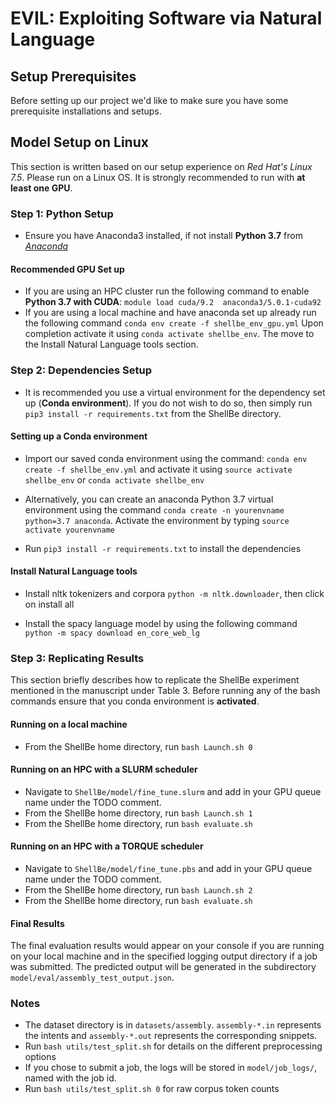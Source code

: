 # EVIL: Exploiting Software via Natural Language

## Setup Prerequisites

Before setting up our project we'd like to make sure you have some prerequisite installations and setups.

## Model Setup on Linux
This section is written based on our setup experience on *Red Hat's Linux 7.5*. Please run on a Linux OS. It is strongly recommended to run with **at least one GPU**.

### Step 1: Python Setup
 * Ensure you have Anaconda3 installed, if not install **Python 3.7** from [*Anaconda*](https://www.anaconda.com/download/)

#### Recommended GPU Set up
* If you are using an HPC cluster run the following command to enable **Python 3.7 with CUDA**: `module load cuda/9.2  anaconda3/5.0.1-cuda92`
* If you are using a local machine and have anaconda set up already run the following command `conda env create -f shellbe_env_gpu.yml` Upon completion activate it using `conda activate shellbe_env`. The move to the Install Natural Language tools section.


### Step 2: Dependencies Setup
* It is recommended you use a virtual environment for the dependency set up (**Conda environment**). If you do not  wish to do so, then simply run ``pip3 install -r requirements.txt`` from the ShellBe directory.

#### Setting up a Conda environment
* Import our saved conda environment using the command: ``conda env create -f shellbe_env.yml`` and activate it using ``source activate shellbe_env`` or ``conda activate shellbe_env``

* Alternatively, you can create an anaconda Python 3.7 virtual environment using the command ``conda create -n yourenvname python=3.7 anaconda``.  Activate the environment by typing ``source activate yourenvname``

* Run ``pip3 install -r requirements.txt`` to install the dependencies

#### Install Natural Language tools
* Install nltk tokenizers and corpora ``python -m nltk.downloader``, then click on install all

* Install the spacy language model by using the following command ``python -m spacy download en_core_web_lg``
   

### Step 3: Replicating Results
This  section briefly describes how to replicate the ShellBe experiment mentioned in the manuscript under Table 3. Before running any of the bash commands ensure that you conda environment is **activated**.

#### Running on a local machine
* From the ShellBe home directory, run ``bash Launch.sh 0``

#### Running on an HPC with a SLURM scheduler
* Navigate to ``ShellBe/model/fine_tune.slurm`` and add in your GPU queue name under the TODO comment.
* From the ShellBe home directory, run ``bash Launch.sh 1``
* From the ShellBe home directory, run ``bash evaluate.sh``

#### Running on an HPC with a TORQUE scheduler
* Navigate to ``ShellBe/model/fine_tune.pbs`` and add in your GPU queue name under the TODO comment.
* From the ShellBe home directory, run ``bash Launch.sh 2``
* From the ShellBe home directory, run ``bash evaluate.sh``

#### Final Results
The final evaluation results would appear on your console if you are running on your local machine and in the specified logging output directory if a job was submitted.
The predicted output will be generated in the subdirectory ``model/eval/assembly_test_output.json``.
 
### Notes
* The dataset directory is in ``datasets/assembly``. ``assembly-*.in`` represents the intents and ``assembly-*.out`` represents the corresponding snippets. 
* Run ``bash utils/test_split.sh`` for details on the different preprocessing options
* If you chose to submit a job, the logs will be stored in ``model/job_logs/``, named with the job id.
* Run ``bash utils/test_split.sh 0`` for raw corpus token counts